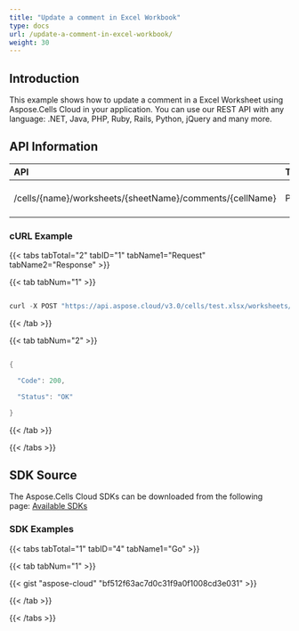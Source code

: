 ```yaml
---
title: "Update a comment in Excel Workbook"
type: docs
url: /update-a-comment-in-excel-workbook/
weight: 30
---
```


## **Introduction**
This example shows how to update a comment in a Excel Worksheet using Aspose.Cells Cloud in your application. You can use our REST API with any language: .NET, Java, PHP, Ruby, Rails, Python, jQuery and many more.
## **API Information**

|**API**|**Type**|**Description**|**Resource Link**|
| :- | :- | :- | :- |
|/cells/{name}/worksheets/{sheetName}/comments/{cellName}|POST|Get worksheet comments|[PostWorkSheetComment](https://apireference.aspose.cloud/cells/#/Worksheets/PostWorkSheetComment)|
### **cURL Example**
{{< tabs tabTotal="2" tabID="1" tabName1="Request" tabName2="Response" >}}

{{< tab tabNum="1" >}}

```java

curl -X POST "https://api.aspose.cloud/v3.0/cells/test.xlsx/worksheets/Sheet1/comments/a1" -H "accept: application/json" -H "Content-Type: application/json" -d "{ \"CellName\": \"a1\", \"Author\": \"test\", \"HtmlNote\": \"string\", \"Note\": \"this is a comment\", \"AutoSize\": true, \"IsVisible\": true, \"Width\": 10, \"Height\": 10}"

```

{{< /tab >}}

{{< tab tabNum="2" >}}

```java

{

  "Code": 200,

  "Status": "OK"

}

```

{{< /tab >}}

{{< /tabs >}}
## **SDK Source**
The Aspose.Cells Cloud SDKs can be downloaded from the following page: [Available SDKs](/cells/available-sdks/)
### **SDK Examples**
{{< tabs tabTotal="1" tabID="4" tabName1="Go" >}}

{{< tab tabNum="1" >}}

{{< gist "aspose-cloud" "bf512f63ac7d0c31f9a0f1008cd3e031" >}}

{{< /tab >}}

{{< /tabs >}}




